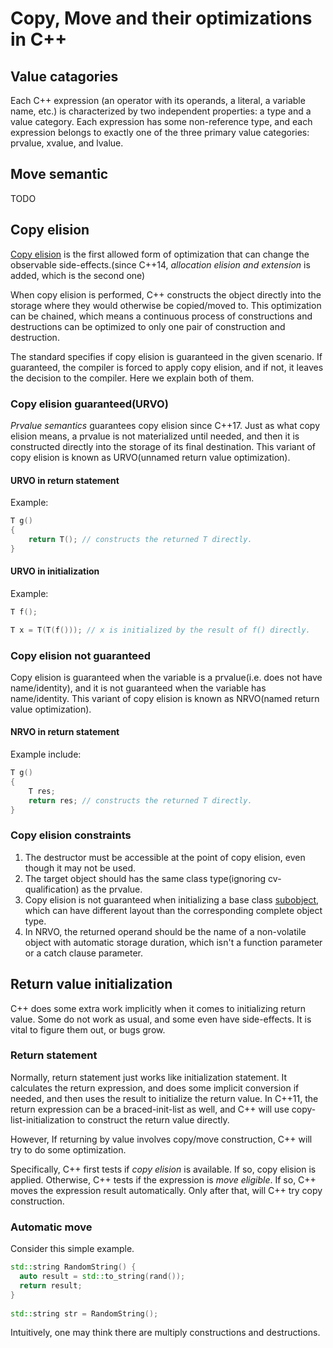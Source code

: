 # Copy, Move and their optimizations in C++

## Value catagories

Each C++ expression (an operator with its operands, a literal, a variable name,
etc.) is characterized by two independent properties: a type and a value
category. Each expression has some non-reference type, and each expression
belongs to exactly one of the three primary value categories: prvalue, xvalue,
and lvalue.

## Move semantic

TODO

## Copy elision

[Copy elision](https://en.cppreference.com/w/cpp/language/copy_elision) is the
first allowed form of optimization that can change the observable
side-effects.(since C++14, *allocation elision and extension* is added, which
is the second one)

When copy elision is performed, C++ constructs the object directly into the
storage where they would otherwise be copied/moved to. This optimization can be
chained, which means a continuous process of constructions and destructions can
be optimized to only one pair of construction and destruction.

The standard specifies if copy elision is guaranteed in the given scenario. If
guaranteed, the compiler is forced to apply copy elision, and if not, it leaves
the decision to the compiler. Here we explain both of them.

### Copy elision guaranteed(URVO)

*Prvalue semantics* guarantees copy elision since C++17. Just as what copy
elision means, a prvalue is not materialized until needed, and then it is
constructed directly into the storage of its final destination. This variant of
copy elision is known as URVO(unnamed return value optimization).

#### URVO in return statement

Example:

```c++
T g()
{
    return T(); // constructs the returned T directly.
}
```

#### URVO in initialization

Example:

```c++
T f();

T x = T(T(f())); // x is initialized by the result of f() directly.
```

### Copy elision not guaranteed

Copy elision is guaranteed when the variable is a prvalue(i.e. does not have
name/identity), and it is not guaranteed when the variable has name/identity.
This variant of copy elision is known as NRVO(named return value optimization).

#### NRVO in return statement

Example include:

```c++
T g()
{
    T res;
    return res; // constructs the returned T directly.
}
```

### Copy elision constraints

1. The destructor must be accessible at the point of copy elision, even though
   it may not be used.
2. The target object should has the same class type(ignoring cv-qualification)
   as the prvalue.
3. Copy elision is not guaranteed when initializing a base class
   [subobject](https://stackoverflow.com/questions/18451683/c-disambiguation-subobject-and-subclass-object),
   which can have different layout than the corresponding complete object type.
4. In NRVO, the returned operand should be the name of a non-volatile object
   with automatic storage duration, which isn't a function parameter or a catch
   clause parameter.

## Return value initialization

C++ does some extra work implicitly when it comes to initializing return value.
Some do not work as usual, and some even have side-effects. It is vital to
figure them out, or bugs grow.

### Return statement

Normally, return statement just works like initialization statement. It
calculates the return expression, and does some implicit conversion if needed,
and then uses the result to initialize the return value. In C++11, the return
expression can be a braced-init-list as well, and C++ will use
copy-list-initialization to construct the return value directly.

However, If returning by value involves copy/move construction, C++ will try to
do some optimization.

Specifically, C++ first tests if *copy elision* is available. If so, copy
elision is applied. Otherwise, C++ tests if the expression is *move eligible*.
If so, C++ moves the expression result automatically. Only after that, will C++
try copy construction.

### Automatic move

Consider this simple example.

```c++
std::string RandomString() {
  auto result = std::to_string(rand());
  return result;
}
  
std::string str = RandomString();
```

Intuitively, one may think there are multiply constructions and destructions.
